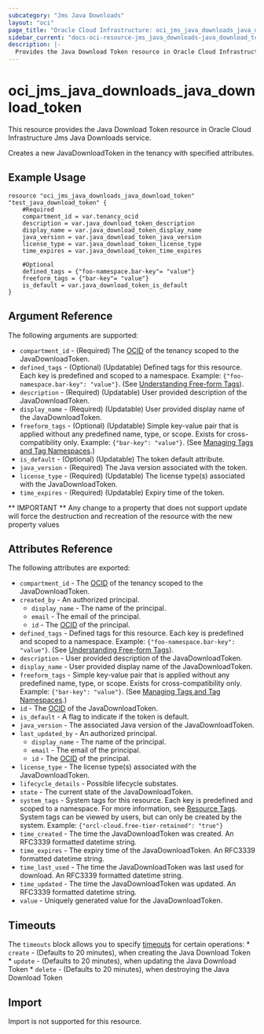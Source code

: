```yaml
---
subcategory: "Jms Java Downloads"
layout: "oci"
page_title: "Oracle Cloud Infrastructure: oci_jms_java_downloads_java_download_token"
sidebar_current: "docs-oci-resource-jms_java_downloads-java_download_token"
description: |-
  Provides the Java Download Token resource in Oracle Cloud Infrastructure Jms Java Downloads service
---
```


# oci_jms_java_downloads_java_download_token
This resource provides the Java Download Token resource in Oracle Cloud Infrastructure Jms Java Downloads service.

Creates a new JavaDownloadToken in the tenancy with specified attributes.


## Example Usage

```hcl
resource "oci_jms_java_downloads_java_download_token" "test_java_download_token" {
	#Required
	compartment_id = var.tenancy_ocid
	description = var.java_download_token_description
	display_name = var.java_download_token_display_name
	java_version = var.java_download_token_java_version
	license_type = var.java_download_token_license_type
	time_expires = var.java_download_token_time_expires

	#Optional
	defined_tags = {"foo-namespace.bar-key"= "value"}
	freeform_tags = {"bar-key"= "value"}
	is_default = var.java_download_token_is_default
}
```

## Argument Reference

The following arguments are supported:

* `compartment_id` - (Required) The [OCID](https://docs.cloud.oracle.com/iaas/Content/General/Concepts/identifiers.htm) of the tenancy scoped to the JavaDownloadToken.
* `defined_tags` - (Optional) (Updatable) Defined tags for this resource. Each key is predefined and scoped to a namespace. Example: `{"foo-namespace.bar-key": "value"}`. (See [Understanding Free-form Tags](https://docs.cloud.oracle.com/iaas/Content/Tagging/Tasks/managingtagsandtagnamespaces.htm)). 
* `description` - (Required) (Updatable) User provided description of the JavaDownloadToken.
* `display_name` - (Required) (Updatable) User provided display name of the JavaDownloadToken.
* `freeform_tags` - (Optional) (Updatable) Simple key-value pair that is applied without any predefined name, type, or scope. Exists for cross-compatibility only. Example: `{"bar-key": "value"}`. (See [Managing Tags and Tag Namespaces](https://docs.cloud.oracle.com/iaas/Content/Tagging/Concepts/understandingfreeformtags.htm).) 
* `is_default` - (Optional) (Updatable) The token default attribute.
* `java_version` - (Required) The Java version associated with the token.
* `license_type` - (Required) (Updatable) The license type(s) associated with the JavaDownloadToken.
* `time_expires` - (Required) (Updatable) Expiry time of the token.


** IMPORTANT **
Any change to a property that does not support update will force the destruction and recreation of the resource with the new property values

## Attributes Reference

The following attributes are exported:

* `compartment_id` - The [OCID](https://docs.cloud.oracle.com/iaas/Content/General/Concepts/identifiers.htm) of the tenancy scoped to the JavaDownloadToken. 
* `created_by` - An authorized principal.
	* `display_name` - The name of the principal.
	* `email` - The email of the principal.
	* `id` - The [OCID](https://docs.cloud.oracle.com/iaas/Content/General/Concepts/identifiers.htm) of the principal.
* `defined_tags` - Defined tags for this resource. Each key is predefined and scoped to a namespace. Example: `{"foo-namespace.bar-key": "value"}`. (See [Understanding Free-form Tags](https://docs.cloud.oracle.com/iaas/Content/Tagging/Tasks/managingtagsandtagnamespaces.htm)). 
* `description` - User provided description of the JavaDownloadToken.
* `display_name` - User provided display name of the JavaDownloadToken.
* `freeform_tags` - Simple key-value pair that is applied without any predefined name, type, or scope. Exists for cross-compatibility only. Example: `{"bar-key": "value"}`. (See [Managing Tags and Tag Namespaces](https://docs.cloud.oracle.com/iaas/Content/Tagging/Concepts/understandingfreeformtags.htm).) 
* `id` - The [OCID](https://docs.cloud.oracle.com/iaas/Content/General/Concepts/identifiers.htm) of the JavaDownloadToken. 
* `is_default` - A flag to indicate if the token is default.
* `java_version` - The associated Java version of the JavaDownloadToken.
* `last_updated_by` - An authorized principal.
	* `display_name` - The name of the principal.
	* `email` - The email of the principal.
	* `id` - The [OCID](https://docs.cloud.oracle.com/iaas/Content/General/Concepts/identifiers.htm) of the principal.
* `license_type` - The license type(s) associated with the JavaDownloadToken.
* `lifecycle_details` - Possible lifecycle substates.
* `state` - The current state of the JavaDownloadToken.
* `system_tags` - System tags for this resource. Each key is predefined and scoped to a namespace. For more information, see [Resource Tags](https://docs.cloud.oracle.com/iaas/Content/General/Concepts/resourcetags.htm). System tags can be viewed by users, but can only be created by the system.  Example: `{"orcl-cloud.free-tier-retained": "true"}` 
* `time_created` - The time the JavaDownloadToken was created. An RFC3339 formatted datetime string.
* `time_expires` - The expiry time of the JavaDownloadToken. An RFC3339 formatted datetime string.
* `time_last_used` - The time the JavaDownloadToken was last used for download. An RFC3339 formatted datetime string.
* `time_updated` - The time the JavaDownloadToken was updated. An RFC3339 formatted datetime string.
* `value` - Uniquely generated value for the JavaDownloadToken.

## Timeouts

The `timeouts` block allows you to specify [timeouts](https://registry.terraform.io/providers/oracle/oci/latest/docs/guides/changing_timeouts) for certain operations:
	* `create` - (Defaults to 20 minutes), when creating the Java Download Token
	* `update` - (Defaults to 20 minutes), when updating the Java Download Token
	* `delete` - (Defaults to 20 minutes), when destroying the Java Download Token


## Import

Import is not supported for this resource.

